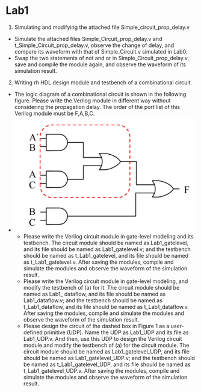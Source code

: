 # Lab1
1. Simulating and modifying the attached file Simple_circuit_prop_delay.v
  - Simulate the attached files Simple_Circuit_prop_delay.v and t_Simple_Circuit_prop_delay.v,
    observe the change of delay, and compare its waveform with that of Simple_Circuit.v simulated in Lab0.
  - Swap the two statements of not and or in Simple_Circuit_prop_delay.v,
    save and compile the module again, and observe the waveform of its simulation result.
    
2. Writing rh HDL design module and testbench of a combinational circuit.
  - The logic diagram of a combinational circuit is shown in the following figure. 
    Please write the Verilog module in different way without considering the propagation delay.
    The order of the port list of this Verilog module must be F,A,B,C.
  - ![image](https://github.com/ruby50082/Digital-System-Design/blob/master/Lab1/%E8%9E%A2%E5%B9%95%E5%BF%AB%E7%85%A7%202019-04-23%20%E4%B8%8A%E5%8D%889.33.15.png)
    - Please write the Verilog circuit module in gate-level modeling and its testbench. 
      The circuit module should be named as Lab1_gatelevel, and its file should be named as Lab1_gatelevel.v; 
      and the testbench should be named as t_Lab1_gatelevel, and its file should be named as t_Lab1_gatelevel.v. 
      After saving the modules, compile and simulate the modules and observe the waveform of the simulation result.
    - Please write the Verilog circuit module in gate-level modeling, and modify the testbench of (a) for it. 
      The circuit module should be named as Lab1_ dataflow, and its file should be named as Lab1_dataflow.v; 
      and the testbench should be named as t_Lab1_dataflow, and its file should be named as t_Lab1_dataflow.v. 
      After saving the modules, compile and simulate the modules and observe the waveform of the simulation result.
    - Please design the circuit of the dashed box in Figure 1 as a user-defined primitive (UDP). 
      Name the UDP as Lab1_UDP and its file as Lab1_UDP.v. 
      And then, use this UDP to design the Verilog circuit module and modify the testbench of (a) for the circuit module. 
      The circuit module should be named as Lab1_gatelevel_UDP, and its file should be named as Lab1_gatelevel_UDP.v; 
      and the testbench should be named as t_Lab1_gatelevel_UDP, and its file should be named as t_Lab1_gatelevel_UDP.v. 
      After saving the modules, compile and simulate the modules and observe the waveform of the simulation result.
